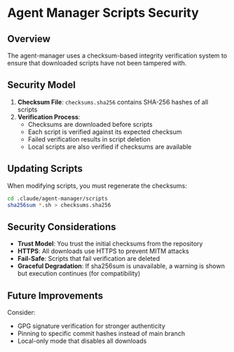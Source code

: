 # Agent Manager Scripts Security

## Overview

The agent-manager uses a checksum-based integrity verification system to ensure that downloaded scripts have not been tampered with.

## Security Model

1. **Checksum File**: `checksums.sha256` contains SHA-256 hashes of all scripts
2. **Verification Process**:
   - Checksums are downloaded before scripts
   - Each script is verified against its expected checksum
   - Failed verification results in script deletion
   - Local scripts are also verified if checksums are available

## Updating Scripts

When modifying scripts, you must regenerate the checksums:

```bash
cd .claude/agent-manager/scripts
sha256sum *.sh > checksums.sha256
```

## Security Considerations

- **Trust Model**: You trust the initial checksums from the repository
- **HTTPS**: All downloads use HTTPS to prevent MITM attacks
- **Fail-Safe**: Scripts that fail verification are deleted
- **Graceful Degradation**: If sha256sum is unavailable, a warning is shown but execution continues (for compatibility)

## Future Improvements

Consider:
- GPG signature verification for stronger authenticity
- Pinning to specific commit hashes instead of main branch
- Local-only mode that disables all downloads
